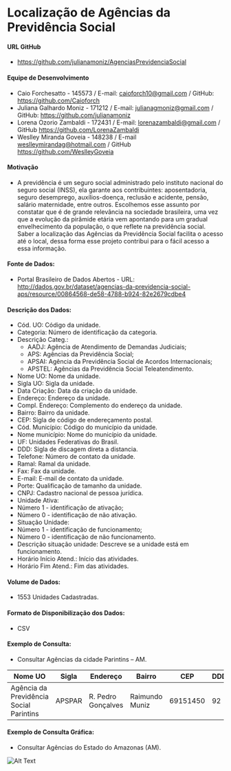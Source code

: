 # Localização de Agências da Previdência Social 

#### **URL GitHub**
* https://github.com/julianamoniz/AgenciasPrevidenciaSocial

#### **Equipe de Desenvolvimento**
* Caio Forchesatto - 145573 / E-mail: caioforch10@gmail.com / GitHub: https://github.com/Caioforch
* Juliana Galhardo Moniz - 171212 / E-mail: julianagmoniz@gmail.com / GitHub: https://github.com/julianamoniz
* Lorena Ozorio Zambaldi - 172431 / E-mail: lorenazambaldi@gmail.com / GitHub  https://github.com/LorenaZambaldi
* Weslley Miranda Goveia - 148238 / E-mail weslleymirandag@hotmail.com / GitHub  https://github.com/WeslleyGoveia

#### **Motivação**
* A previdência é um seguro social administrado pelo instituto nacional do seguro social (INSS), ela garante aos contribuintes: aposentadoria, seguro desemprego, auxílios-doença, reclusão e acidente, pensão, salário maternidade, entre outros. Escolhemos esse assunto por constatar que é de grande relevância na sociedade brasileira, uma vez que a evolução da pirâmide etária vem apontando para um gradual envelhecimento da população, o que reflete na previdência social. Saber a localização das Agências da Previdência Social facilita o acesso até o local, dessa forma esse projeto contribui para o fácil acesso a essa informação.

#### **Fonte de Dados:**
* Portal Brasileiro de Dados Abertos - URL: http://dados.gov.br/dataset/agencias-da-previdencia-social-aps/resource/00864568-de58-4788-b924-82e2679cdbe4

#### **Descrição dos Dados:** 
* Cód. UO: Código da unidade.
* Categoria: Número de identificação da categoria.
* Descrição Categ.: 
  * AADJ: Agência de Atendimento de Demandas Judiciais;
  * APS: Agências da Previdência Social;
  * APSAI: Agência da Previdência Social de Acordos Internacionais;
  * APSTEL: Agências da Previdência Social Teleatendimento.
* Nome UO: Nome da unidade.
* Sigla UO: Sigla da unidade.
*	Data Criação: Data da criação da unidade.
*	Endereço: Endereço da unidade.
*	Compl. Endereço: Complemento do endereço da unidade.
*	Bairro: Bairro da unidade.
*	CEP: Sigla de código de endereçamento postal.
*	Cód. Município: Código do município da unidade.
* Nome município: Nome do município da unidade.
*	UF: Unidades Federativas do Brasil.
*	DDD: Sigla de discagem direta a distancia.
*	Telefone: Número de contato da unidade.
*	Ramal: Ramal da unidade.
*	Fax: Fax da unidade.
*	E-mail: E-mail de contato da unidade.
*	Porte: Qualificação de tamanho da unidade.
*	CNPJ: Cadastro nacional de pessoa jurídica.
*	Unidade Ativa: 
  * Número 1 - identificação de ativação;
  * Número 0 - identificação de não ativação.
*	Situação Unidade: 
  * Número 1 - identificação de funcionamento;
  * Número 0 - identificação de não funcionamento.
*	Descrição situação unidade: Descreve se a unidade está em funcionamento.
*	Horário Início Atend.: Início das atividades.
*	Horário Fim Atend.: Fim das atividades.

#### **Volume de Dados:**
* 1553 Unidades Cadastradas.

#### **Formato de Disponibilização dos Dados:**
* CSV

#### **Exemplo de Consulta:**
*	Consultar Agências da cidade Parintins – AM.

Nome UO | Sigla | Endereço| Bairro| CEP | DDD | Telefone | E-mail
------------ | ------------- | -------------| -------------| -------------| -------------| -------------| -------------
Agência da Previdência Social Parintins | APSPAR | R. Pedro Gonçalves | Raimundo Muniz | 69151450 | 92 | C35332029 | Aps03001090@inss.gov.br 

#### **Exemplo de Consulta Gráfica:**
* Consultar Agências do Estado do Amazonas (AM).

![Alt Text](http://data.whicdn.com/images/254569484/large.png)



